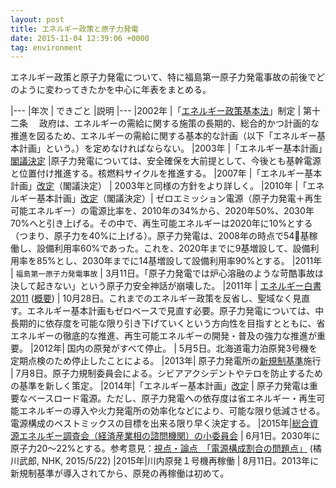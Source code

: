 ```yaml
---
layout: post
title: エネルギー政策と原子力発電
date: 2015-11-04 12:39:06 +0000
tag: environment
---
```

エネルギー政策と原子力発電について、特に福島第一原子力発電事故の前後でどのように変わってきたかを中心に年表をまとめる。

|---
|年次 | できごと |説明
|---
|2002年 |「[エネルギー政策基本法](http://law.e-gov.go.jp/htmldata/H14/H14HO071.html)」制定 | 第十二条 　政府は、エネルギーの需給に関する施策の長期的、総合的かつ計画的な推進を図るため、エネルギーの需給に関する基本的な計画（以下「エネルギー基本計画」という。）を定めなければならない。
|2003年 |「エネルギー基本計画」[閣議決定](http://www.meti.go.jp/report/downloadfiles/g31006b1j.pdf) |原子力発電については、安全確保を大前提として、今後とも基幹電源と位置付け推進する。核燃料サイクルを推進する。
|2007年 |「エネルギー基本計画」[改定](http://www.meti.go.jp/report/downloadfiles/g31006b1j.pdf)（閣議決定） | 2003年と同様の方針をより詳しく。
|2010年 |「エネルギー基本計画」[改定](http://www.meti.go.jp/committee/summary/0004657/energy.html)（閣議決定）| ゼロエミッション電源（原子力発電＋再生可能エネルギー）の電源比率を、2010年の34%から、2020年50%、2030年70%へと引き上げる。その中で、再生可能エネルギーは2020年に10%とする（つまり、原子力を40%に上げる）。原子力発電は、2008年の時点で54基稼働し、設備利用率60%であった。これを、2020年までに9基増設して、設備利用率を85%とし、2030年までに14基増設して設備利用率90%とする。
|2011年 | `福島第一原子力発電事故` | 3月11日。「原子力発電では炉心溶融のような苛酷事故は決して起きない」という原子力安全神話が崩壊した。
|2011年 | [エネルギー白書2011](http://www.enecho.meti.go.jp/about/whitepaper/2011html/) ([概要](http://www.enecho.meti.go.jp/about/whitepaper/2011gaiyou/whitepaper2010pdf_h22_nenjihoukoku.pdf)) | 10月28日。これまでのエネルギー政策を反省し、聖域なく見直す。エネルギー基本計画もゼロベースで見直す必要。原子力発電については、中長期的に依存度を可能な限り引き下げていくという方向性を目指すとともに、省エネルギーの徹底的な推進、再生可能エネルギーの開発・普及の強力な推進が重要。
|2012年| 国内の原発がすべて停止。 | 5月5日。北海道電力泊原発3号機を定期点検のため停止したことによる。
|2013年| 原子力発電所の[新規制基準](https://www.nsr.go.jp/activity/regulation/tekigousei/shin_kisei_kijyun.html)施行 | 7月8日。原子力規制委員会による。シビアアクシデントやテロを防止するための基準を新しく策定。
|2014年|「エネルギー基本計画」[改定](http://www.enecho.meti.go.jp/category/others/basic_plan/pdf/140411.pdf) | 原子力発電は重要なベースロード電源。ただし、原子力発電への依存度は省エネルギー・再生可能エネルギーの導入や火力発電所の効率化などにより、可能な限り低減させる。電源構成のベストミックスの目標を出来る限り早く決定する。
|2015年|[総合資源エネルギー調査会（経済産業相の諮問機関）の小委員会](http://www.nippon.com/ja/features/h00114/) | 6月1日。2030年に原子力20〜22%とする。参考意見：[視点・論点　「電源構成割合の問題点」](http://www.nhk.or.jp/kaisetsu-blog/400/217528.html) (橘川武郎, NHK, 2015/5/22)
|2015年|川内原発１号機再稼働 | 8月11日。2013年に新規制基準が導入されてから、原発の再稼働は初めて。



